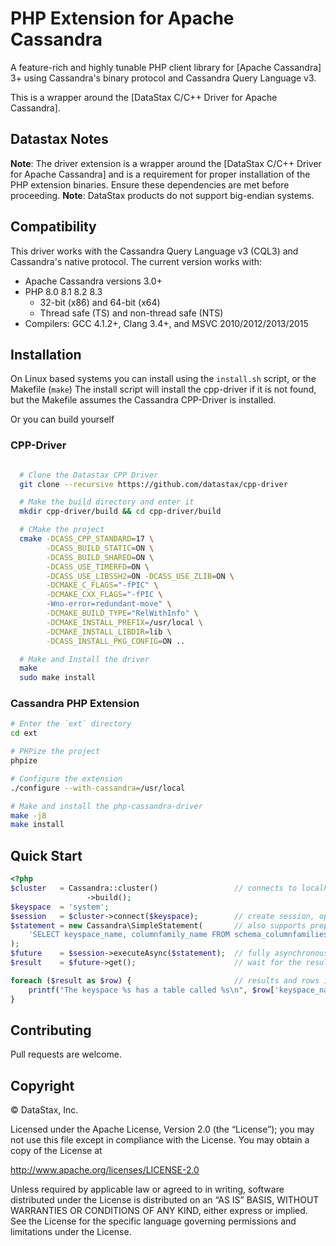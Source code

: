 # PHP Extension for Apache Cassandra

A feature-rich and highly tunable PHP client library for
[Apache Cassandra] 3+ using Cassandra's binary protocol and
Cassandra Query Language v3.

This is a wrapper around the [DataStax C/C++ Driver for Apache Cassandra].


## Datastax Notes
__Note__: The driver extension is a wrapper around the 
          [DataStax C/C++ Driver for Apache Cassandra] and is a requirement for proper
          installation of the PHP extension binaries. Ensure these dependencies are met before proceeding.
__Note__: DataStax products do not support big-endian systems.


## Compatibility

This driver works with the Cassandra Query Language v3 (CQL3) and
Cassandra's native protocol. The current version works with:

* Apache Cassandra versions 3.0+
* PHP 8.0 8.1 8.2 8.3
  * 32-bit (x86) and 64-bit (x64)
  * Thread safe (TS) and non-thread safe (NTS)
* Compilers: GCC 4.1.2+, Clang 3.4+, and MSVC 2010/2012/2013/2015


## Installation

On Linux based systems you can install using the `install.sh` script, or the Makefile (`make`)
The install script will install the cpp-driver if it is not found, but the Makefile assumes the Cassandra CPP-Driver is installed.

Or you can build yourself

### CPP-Driver
```bash

  # Clone the Datastax CPP Driver
  git clone --recursive https://github.com/datastax/cpp-driver

  # Make the build directory and enter it
  mkdir cpp-driver/build && cd cpp-driver/build

  # CMake the project
  cmake -DCASS_CPP_STANDARD=17 \
        -DCASS_BUILD_STATIC=ON \
        -DCASS_BUILD_SHARED=ON \
        -DCASS_USE_TIMERFD=ON \
        -DCASS_USE_LIBSSH2=ON -DCASS_USE_ZLIB=ON \
        -DCMAKE_C_FLAGS="-fPIC" \
        -DCMAKE_CXX_FLAGS="-fPIC \
        -Wno-error=redundant-move" \
        -DCMAKE_BUILD_TYPE="RelWithInfo" \
        -DCMAKE_INSTALL_PREFIX=/usr/local \
        -DCMAKE_INSTALL_LIBDIR=lib \
        -DCASS_INSTALL_PKG_CONFIG=ON ..

  # Make and Install the driver
  make
  sudo make install
```

### Cassandra PHP Extension

```bash
# Enter the `ext` directory
cd ext

# PHPize the project
phpize

# Configure the extension
./configure --with-cassandra=/usr/local

# Make and install the php-cassandra-driver
make -j8
make install

```


## Quick Start

```php
<?php
$cluster   = Cassandra::cluster()                 // connects to localhost by default
                 ->build();
$keyspace  = 'system';
$session   = $cluster->connect($keyspace);        // create session, optionally scoped to a keyspace
$statement = new Cassandra\SimpleStatement(       // also supports prepared and batch statements
    'SELECT keyspace_name, columnfamily_name FROM schema_columnfamilies'
);
$future    = $session->executeAsync($statement);  // fully asynchronous and easy parallel execution
$result    = $future->get();                      // wait for the result, with an optional timeout

foreach ($result as $row) {                       // results and rows implement Iterator, Countable and ArrayAccess
    printf("The keyspace %s has a table called %s\n", $row['keyspace_name'], $row['columnfamily_name']);
}
```




## Contributing

Pull requests are welcome. 


## Copyright

&copy; DataStax, Inc.

Licensed under the Apache License, Version 2.0 (the “License”); you may not use
this file except in compliance with the License. You may obtain a copy of the
License at

http://www.apache.org/licenses/LICENSE-2.0

Unless required by applicable law or agreed to in writing, software distributed
under the License is distributed on an “AS IS” BASIS, WITHOUT WARRANTIES OR
CONDITIONS OF ANY KIND, either express or implied. See the License for the
specific language governing permissions and limitations under the License.

